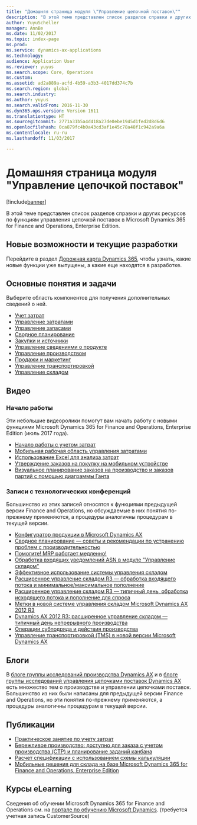 ```yaml
---
title: "Домашняя страница модуля \"Управление цепочкой поставок\""
description: "В этой теме представлен список разделов справки и других ресурсов по функциям управления цепочкой поставок в Microsoft Dynamics 365 for Finance and Operations, Enterprise Edition."
author: YuyuScheller
manager: AnnBe
ms.date: 11/02/2017
ms.topic: index-page
ms.prod: 
ms.service: dynamics-ax-applications
ms.technology: 
audience: Application User
ms.reviewer: yuyus
ms.search.scope: Core, Operations
ms.custom: 
ms.assetid: ad2a889a-acfd-4b59-a3b3-4017dd374c7b
ms.search.region: global
ms.search.industry: 
ms.author: yuyus
ms.search.validFrom: 2016-11-30
ms.dyn365.ops.version: Version 1611
ms.translationtype: HT
ms.sourcegitcommit: 2771a31b5a4d418a27de0ebe1945d1fed2d8d6d6
ms.openlocfilehash: 0ca879fc4b0a43cd3af1e45c78a48f1c942a9a6a
ms.contentlocale: ru-ru
ms.lasthandoff: 11/03/2017

---
```


# <a name="supply-chain-management-home-page"></a>Домашняя страница модуля "Управление цепочкой поставок"

[!include[banner](includes/banner.md)]

В этой теме представлен список разделов справки и других ресурсов по функциям управления цепочкой поставок в Microsoft Dynamics 365 for Finance and Operations, Enterprise Edition. 

## <a name="whats-new-and-in-development"></a>Новые возможности и текущие разработки
Перейдите в раздел <a href="https://roadmap.dynamics.com/">Дорожная карта Dynamics 365</a>, чтобы узнать, какие новые функции уже выпущены, а какие еще находятся в разработке. 

## <a name="core-concepts-and-tasks"></a>Основные понятия и задачи

Выберите область компонентов для получения дополнительных сведений о ней.

- [Учет затрат](../financials/cost-accounting/cost-accounting-home-page.md)
- [Управление затратами](cost-management/costing-sheets.md)  
- [Управление запасами](inventory/inventory-home-page.md)
- [Сводное планирование](master-planning/introduction-demand-forecasting.md)
- [Закупки и источники](procurement/procurement-sourcing-overview.md)
- [Управление сведениями о продукте](pim/product-information.md)
- [Управление производством](production-control/production-process-overview.md)
- [Продажи и маркетинг](sales-marketing/overview-sales-marketing.md)
- [Управление транспортировкой](transportation/transportation-management-overview.md)
- [Управление складом](warehousing/warehouse-configuration.md)

## <a name="videos"></a>Видео

### <a name="get-started"></a>Начало работы  

Эти небольшие видеоролики помогут вам начать работу с новыми функциями Microsoft Dynamics 365 for Finance and Operations, Enterprise Edition (июль 2017 года).

-  [Начало работы с учетом затрат](https://youtu.be/1pUDtJQZ8FU)
-  [Мобильная рабочая область управления затратами](https://youtu.be/imsuTg8rUVk)
-  [Использование Excel для анализа затрат](https://youtu.be/-HKHYdClvx8)
-  [Утверждение заказов на покупку на мобильном устройстве](https://youtu.be/gZ-gOlJe7H8)
-  [Визуальное планирование заказов на производство и заказов партий с помощью диаграммы Ганта](https://youtu.be/BtbuShkGj4I)

### <a name="tech-conference-recordings"></a>Записи с технологических конференций
Большинство из этих записей относятся к функциями предыдущей версии Finance and Operations, но обсуждаемые в них понятия по-прежнему применяются, а процедуры аналогичны процедурам в текущей версии. 

-  <a href="https://youtu.be/zotrj3SbCl4">Конфигуратор продукции в Microsoft Dynamics AX</a>
-  <a href="https://youtu.be/7v8BPmEs9Dg">Сводное планирование — советы и рекомендации по устранению проблем с производительностью</a>
-  <a href="https://youtu.be/RLXybx20B5o">Помогите! MRP работает медленно!</a>
-  <a href="https://mix.office.com/watch/wpf78tr7rjuh/">Обработка входящих уведомлений ASN в модуле "Управление складом"</a> 
-  <a href="https://www.youtube.com/watch?v=--_didmZKHo&t=10s">Эффективное использование системы управления складом</a>
-  <a href="https://www.youtube.com/watch?v=z5_V5Eqlf5M&t=48s">Расширенное управление складом R3 — обработка входящего потока и минимальное/максимальное пополнение</a>
-  <a href="https://youtu.be/Og0gLlVp7jA">Расширенное управление складом R3 — типичный день, обработка исходящего потока и пополнение для спроса</a>
-  <a href="https://youtu.be/5w1MngVchBA">Метки в новой системе управления складом Microsoft Dynamics AX 2012 R3</a>
-  <a href="https://www.youtube.com/embed/QUxXUrN-7n4">Dynamics AX 2012 R3: расширенное управление складом — типичный день непрерывного производства</a>
-  <a href="https://youtu.be/y1jrd3A_k70">Операции субподряда и действия производства</a>
-  <a href="https://youtu.be/jgmTgJIgEFQ">Управление транспортировкой (TMS) в новой версии Microsoft Dynamics AX</a>

## <a name="blogs"></a>Блоги
В <a href="https://blogs.msdn.microsoft.com/axmfg/">блоге группы исследований производства Dynamics AX</a> и в <a href="https://blogs.msdn.microsoft.com/dynamicsaxscm/">блоге группы исследований управления цепочками поставок Dynamics AX</a> есть множество тем о производстве и управлении цепочками поставок. Большинство из них были написаны для предыдущей версии Finance and Operations, но эти понятия по-прежнему применяются, а процедуры аналогичны процедурам в текущей версии. 

## <a name="white-papers"></a>Публикации
-  <a href="https://mbs.microsoft.com/customersource/northamerica/AX/learning/documentation/white-papers/msd365optgtstcostacc/">Практическое занятие по учету затрат</a> 
-  <a href="https://mbs.microsoft.com/customersource/northamerica/AX/learning/documentation/white-papers/leanmanufkanban365opt/">Бережливое производство: доступно для заказа с учетом производства (CTP) и планирование заданий канбана</a> 
-  <a href="https://mbs.microsoft.com/customersource/northamerica/AX/learning/documentation/white-papers/365operationsbomcalsheet/">Расчет спецификации с использованием схемы калькуляции</a>
-  <a href="https://mbs.microsoft.com/customersource/northamerica/365Enterprise/learning/documentation/white-papers/MobilityWarehouse/">Мобильные решения для склада на базе Microsoft Dynamics 365 for Finance and Operations, Enterprise Edition</a>

## <a name="elearning-courses"></a>Курсы eLearning
Сведения об обучении Microsoft Dynamics 365 for Finance and Operations см. на <a href="https://mbspartner.microsoft.com/AX/LearningPlans/">портале по обучению Microsoft Dynamics</a>. (требуется учетная запись CustomerSource) 



